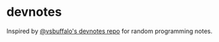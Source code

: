 # devnotes

Inspired by [@vsbuffalo's devnotes repo](https://github.com/vsbuffalo/devnotes) for random programming notes.
